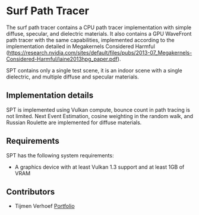 # Surf Path Tracer

The surf path tracer contains a CPU path tracer implementation with simple diffuse, specular, and dielectric materials.
It also contains a GPU WaveFront path tracer with the same capabilities, implemented according to the implementation detailed in
Megakernels Considered Harmful (https://research.nvidia.com/sites/default/files/pubs/2013-07_Megakernels-Considered-Harmful/laine2013hpg_paper.pdf).

SPT contains only a single test scene, it is an indoor scene with a single dielectric, and multiple diffuse and specular materials.

## Implementation details

SPT is implemented using Vulkan compute, bounce count in path tracing is not limited. Next Event Estimation, cosine weighting in the random walk, and Russian Roulette are implemented for diffuse materials.

## Requirements

SPT has the following system requirements:
- A graphics device with at least Vulkan 1.3 support and at least 1GB of VRAM

## Contributors

- Tijmen Verhoef [Portfolio](https://www.tverhoef.com)
